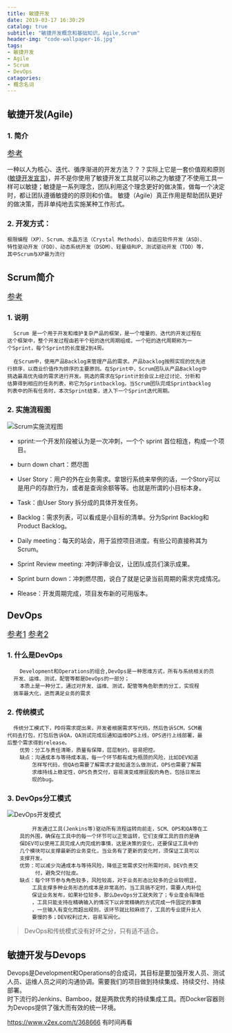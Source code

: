 ```yaml
---
title: 敏捷开发
date: 2019-03-17 16:30:29
catalog: true
subtitle: "敏捷开发概念和基础知识，Agile,Scrum"
header-img: "code-wallpaper-16.jpg"
tags:
- 敏捷开发
- Agile
- Scrum
- DevOps
catagories:
- 概念名词
---
```


## 敏捷开发(Agile)

### 1. 简介

<font size="4">[参考](https://www.zhihu.com/question/19645396)</font>

一种以人为核心、迭代、循序渐进的开发方法？？？实际上它是一套价值观和原则([敏捷开发宣言](http://agilemanifesto.org/iso/zhchs/manifesto.html))，并不是你使用了敏捷开发工具就可以称之为敏捷了不使用工具一样可以敏捷；敏捷是一系列理念，团队利用这个理念更好的做决策，做每一个决定时，都让团队遵循敏捷的的原则和价值。
敏捷（Agile）真正作用是帮助团队更好的做决策，而非单纯地去实施某种工作形式。

### 2. 开发方式：

```text
极限编程（XP）、Scrum、水晶方法（Crystal Methods）、自适应软件开发（ASD）、
特性驱动开发（FDD）、动态系统开发（DSDM）、轻量级RUP、测试驱动开发（TDD）等，
其中Scrum与XP最为流行
```

## Scrum简介

<font size="4">[参考](http://blog.jobbole.com/110231/)</font>

### 1. 说明

```text
  Scrum 是一个用于开发和维护复杂产品的框架，是一个增量的、迭代的开发过程在
这个框架中，整个开发过程由若干个短的迭代周期组成，一个短的迭代周期称为一
个Sprint，每个Sprint的长度是2到4周。

  在Scrum中，使用产品Backlog来管理产品的需求。产品backlog按照实现的优先进
行排序，以商业价值作为排序的主要原则。在Sprint中，Scrum团队从产品Backlog中
挑选最高优先级的需求进行开发。挑选的需求在Sprint计划会议上经过讨论、分析和
估算得到相应的任务列表，称它为Sprintbacklog。当Scrum团队完成Sprintbacklog
列表中的所有任务时，本次Sprint结束，进入下一个Sprint迭代周期。
```

### 2. 实施流程图

![Scrum实施流程图](https://note.youdao.com/yws/api/personal/file/B4FF6CC2BCAA4796B8996BC543B37353?method=download&shareKey=ef63bcbb73361fe2ef2b3a87db8a1d3e)

* sprint:一个开发阶段被认为是一次冲刺，一个个 sprint 首位相连，构成一个项目。

* burn down chart：燃尽图

* User Story：用户的外在业务需求。拿银行系统来举例的话，一个Story可以是用户的存款行为，或者是查询余额等等。也就是所谓的小目标本身。

* Task：由User Story 拆分成的具体开发任务。

* Backlog：需求列表，可以看成是小目标的清单。分为Sprint Backlog和Product Backlog。  

* Daily meeting：每天的站会，用于监控项目进度。有些公司直接称其为Scrum。  

* Sprint Review meeting: 冲刺评审会议，让团队成员们演示成果。  

* Sprint burn down：冲刺燃尽图，说白了就是记录当前周期的需求完成情况。  

* Rlease：开发周期完成，项目发布新的可用版本。

## DevOps

<font size="4">[参考1](https://zhuanlan.zhihu.com/p/26600598?utm_medium=social&utm_source=wechat_session&from=singlemessage&isappinstalled=0) [参考2](https://www.cnblogs.com/jetzhang/p/6068773.html)</font>

### 1. 什么是DevOps

```text
    Development和Operations的组合,DevOps是一种思维方式，所有与系统相关的员
  开发、运维、测试，配管等都是DevOps的一部分；
    本质上是一种分工，通过对开发、运维、测试，配管等角色职责的分工，实现程
  效率最大化，进而满足业务的需求
```

### 2. 传统模式

```text
  传统分工模式下，PD将需求提出来，开发者根据需求写代码，然后告诉SCM，SCM着
代码去打包，打包后告诉QA，QA测试完成后通知运维OPS上线，OPS进行上线部署，最
后整个需求得到release。
    优势：分工与责任清晰，质量有保障，层层制约，容易把控。
    缺点：沟通成本与等待成本高，每一个环节都有成为瓶颈的风险，比如DEV知道 
        怎样写代码，但QA也需要了解需求才能知道怎么做测试，OPS也需要了解需
        求维持线上稳定性，OPS负责交付，容易演变成擦屁股的角色，包括日常出
        现的bug。
```

### 3. DevOps分工模式

![DevOps开发模式](https://note.youdao.com/yws/api/personal/file/136DDCB456B04098998C7EE54132682C?method=download&shareKey=c40945fc9f9dcf719eff3a5e5b65719a)

```text
        开发通过工具(Jenkins等)驱动所有流程运转向前走，SCM、OPS和QA等在工
    具的外围，确保在工具中的每一个环节可以正常运转，它们支撑工具的目的是确
    保DEV可以使用工具完成人肉完成的事情，这是决策的变化，还要保证工具中的
    几个模块可以支撑最新的业务变化，当业务有了更新的变化时，须保证工具可以
    支撑开发。
    优势：可以减少沟通成本与等待风险，降低正常需求交付所需时间，DEV负责交
         付，避免交付扯皮。
    缺点：每个环节参与角色较多，风险较高，对于业务形态比较多的企业较明显，
        工具支撑多种业务形态的成本是非常高的，当工具搞不定时，需要人肉补位
        保证业务发布，如果补位较多，那么DevOps分工就失败了；专业度会有降低
        ，工具只能支持在精确输入的情况下以非常精确的方式完成一件固定的事情
        ，一旦输入有变化而超出规则，该环节就比较麻烦了，工具的专业提升比人
        要慢的多；DEV权利过大，容易军阀化。
```

>DevOps和传统模式没有好坏之分，只有适不适合。

## 敏捷开发与Devops

Devops是Development和Operations的合成词，其目标是要加强开发人员、测试人员、运维人员之间的沟通协调。需要我们的项目做到持续集成、持续交付、持续部署。  
时下流行的Jenkins、Bamboo，就是两款优秀的持续集成工具。而Docker容器则为Devops提供了强大而有效的统一环境。

https://www.v2ex.com/t/368666 有时间再看